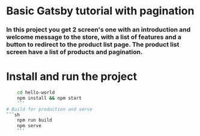 # Basic Gatsby tutorial with pagination

### In this project you get 2 screen's one with an introduction and welcome message to the store, with a list of features and a button to redirect to the product list page. The product list screen have a list of products and pagination.

# Install and run the project
```sh
    cd hello-world
    npm install && npm start
    ```
# Build for production and serve
```sh
    npm run build
    npm serve
    ```
